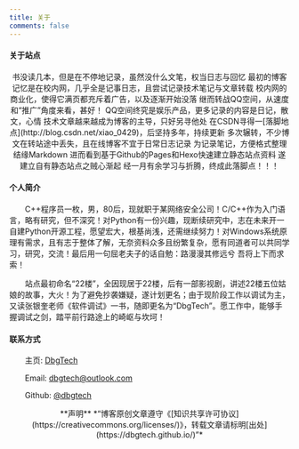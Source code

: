 ```yaml
---
title: 关于
comments: false
---
```


#### 关于站点 ####

<div align="center">
书没读几本，但是在不停地记录，虽然没什么文笔，权当日志与回忆
最初的博客记忆是在校内网，几乎全是记事日志，且尝试记录技术笔记与文章转载
校内网的商业化，使得它满页都充斥着广告，以及逐渐开始没落
继而转战QQ空间，从速度和“推广”角度来看，甚好！
QQ空间终究是娱乐产品，更多记录的内容是日记，散文，心情
技术文章越来越成为博客的主导，只好另寻他处
在CSDN寻得一[落脚地点](http://blog.csdn.net/xiao_0429)，后坚持多年，持续更新
多次辗转，不少博文在转站途中丢失，且在线博客不宜于日常日志记录
为记录笔记，方便格式整理结缘Markdown
进而看到基于Github的Pages和Hexo快速建立静态站点资料
遂建立自有静态站点之贼心渐起
经一月有余学习与折腾，终成此落脚点！！！

</div>

#### 个人简介 ####

&emsp;&emsp;C\+\+程序员一枚，男，80后，现就职于某网络安全公司！C/C\+\+作为入门语言，略有研究，但不深究！对Python有一份兴趣，现断续研究中，志在未来开一自建Python开源工程，愿望宏大，根基尚浅，还需继续努力！对Windows系统原理有需求，且有志于整体了解，无奈资料众多且纷繁复杂，愿有同道者可以共同学习，研究，交流！最后用一句屈老夫子的话自勉：路漫漫其修远兮 吾将上下而求索！

&emsp;&emsp;站点最初命名“22楼”，全因现居于22楼，后有一部影视剧，讲述22楼五位姑娘的故事，大火！为了避免抄袭嫌疑，遂计划更名；由于现阶段工作以调试为主，又读张银奎老师《软件调试》一书，随即更名为“DbgTech”。愿工作中，能够手握调试之剑，踏平前行路途上的崎岖与坎坷！

<div align="center">
</div>

#### 联系方式 ####

&emsp;&emsp;主页: [DbgTech](https://dbgtech.github.io/)

&emsp;&emsp;Email: [dbgtech@outlook.com](mailto:dbgtech@outlook.com)

&emsp;&emsp;Github: [@dbgtech](https://github.com/dbgtech)

<div align="center">
**声明**
*“博客原创文章遵守《[知识共享许可协议](https://creativecommons.org/licenses/)》，转载文章请标明[出处](https://dbgtech.github.io/)”*
</div>